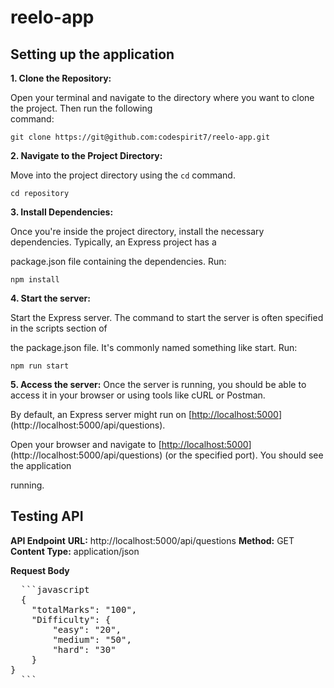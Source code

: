 # reelo-app

## Setting up the application

**1. Clone the Repository:** 
  
  Open your terminal and navigate to the directory where you want to clone the project. Then run the following    
  command:
    
`git clone https://git@github.com:codespirit7/reelo-app.git`


**2. Navigate to the Project Directory:**

  Move into the project directory using the `cd` command.

`cd repository`


**3. Install Dependencies:**

  Once you're inside the project directory, install the necessary dependencies. Typically, an Express project has a 
  
  package.json file containing the dependencies. Run:

`npm install`

**4. Start the server:**

  Start the Express server. The command to start the server is often specified in the scripts section of 
  
  the package.json file. It's commonly named something like start. Run:

`npm run start`

**5. Access the server:**
  Once the server is running, you should be able to access it in your browser or using tools like cURL or Postman.
  
  By default, an Express server might run on [[http://localhost:5000](http://localhost:5000/api/questions)](http://localhost:5000/api/questions).
  
  Open your browser and navigate to [[http://localhost:5000](http://localhost:5000/api/questions)](http://localhost:5000/api/questions) (or the specified port). You should see the application 
  
  running.


## Testing API

**API Endpoint**
**URL:** http://localhost:5000/api/questions
**Method:** GET
**Content Type:** application/json


  
**Request Body**
<pre>
  ```javascript
  {
    "totalMarks": "100",
    "Difficulty": {
        "easy": "20",
        "medium": "50",
        "hard": "30"
    }
}
  ```
</pre>
